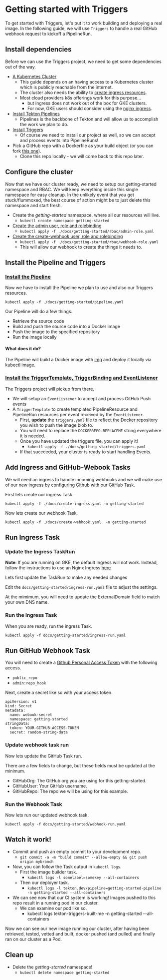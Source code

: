 # Getting started with Triggers

To get started with Triggers, let's put it to work building and deploying a real image. In the following guide, we will use `Triggers` to handle a real GitHub webhook request to kickoff a PipelineRun.

## Install dependencies

Before we can use the Triggers project, we need to get some dependencies out of the way.

  - [A Kubernetes Cluster](https://kubernetes.io/docs/setup/)
    - This guide depends on an having access to a Kubernetes cluster which is publicly reachable from the internet.
    - The cluster also needs the ability to [create ingress resources](https://kubernetes.io/docs/concepts/services-networking/ingress/).
    - Most cloud providers k8s offerings work for this purpose...
      - but ingress does not work out of the box for GKE clusters.
      - For now, GKE users should consider using the [nginx ingress](https://kubernetes.github.io/ingress-nginx/deploy/#gce-gke).
  - [Install Tekton Pipelines](https://github.com/tektoncd/pipeline/blob/master/docs/install.md#installing-tekton-pipelines)
    - Pipelines is the backbone of Tekton and will allow us to accomplish the work we plan to do.
  - [Install Triggers](https://github.com/tektoncd/triggers/blob/master/DEVELOPMENT.md#install-triggers)
    - Of course we need to install our project as well, so we can accept and process events into PipelineRuns!
  - Pick a GitHub repo with a Dockerfile as your build object (or you can fork [this one](https://github.com/iancoffey/ulmaceae)).
    - Clone this repo locally -  we will come back to this repo later.

## Configure the cluster

Now that we have our cluster ready, we need to setup our getting-started namespace and RBAC. We will keep everything inside this single namespace for easy cleanup. In the unlikely event that you get stuck/flummoxed, the best course of action might be to just delete this namespace and start fresh.

- Create the *getting-started* namespace, where all our resources will live.
  - `kubectl create namespace getting-started`
- [Create the admin user, role and rolebinding](./rbac/admin-role.yaml)
  - `kubectl apply -f ./docs/getting-started/rbac/admin-role.yaml`
- [Create the create-webhook user, role and rolebinding](./rbac/webhook-role.yaml)
  - `kubectl apply -f ./docs/getting-started/rbac/webhook-role.yaml`
  - This will allow our webhook to create the things it needs to.

## Install the Pipeline and Triggers

### [Install the Pipeline](./pipeline.yaml)
Now we have to install the Pipeline we plan to use and also our Triggers resources.

`kubectl apply -f ./docs/getting-started/pipeline.yaml`

Our Pipeline will do a few things.
- Retrieve the source code
- Build and push the source code into a Docker image
- Push the image to the specified repository
- Run the image locally

#### What does it do?

The Pipeline will build a Docker image with [img](https://github.com/genuinetools/img) and deploy it locally via kubectl image.

### [Install the TriggerTemplate, TriggerBinding and EventListener](./triggers.yaml)
The Triggers project will pickup from there.
- We will setup an `EventListener` to accept and process GitHub Push events
- A `TriggerTemplate` to create templated PipelineResource and PipelineRun resources per event received by the `EventListener`.
  -  First, **update** the `triggers.yaml` file to reflect the Docker repository you wish to push the image blob to.
    - You will need to replace the `DOCKERREPO-REPLACEME` string everywhere it is needed.
  - Once you have updated the triggers file, you can apply it!
    - `kubectl apply -f ./docs/getting-started/triggers.yaml`
  - If that succeeded, your cluster is ready to start handling Events.

## Add Ingress and GitHub-Webook Tasks

We will need an ingress to handle incoming webhooks and we will make use of our new ingress by configuring Github with our GitHub Task.

First lets create our ingress Task.

`kubectl apply -f ./docs/create-ingress.yaml -n getting-started`

Now lets create our webhook Task.

`kubectl apply -f ./docs/create-webhook.yaml  -n getting-started`

## Run Ingress Task

### Update the Ingress TaskRun

**Note**: If you are running on GKE, the default Ingress will not work. Instead, follow the instructions to use an Nginx Ingress [here](../exposing-eventlisteners.md#Using-Nginx-Ingress)

Lets first update the TaskRun to make any needed changes

Edit the `docs/getting-started/ingress-run.yaml` file to adjust the settings.

At the mimimum, you will need to update the ExternalDomain field to match your own DNS name.

### Run the Ingress Task

When you are ready, run the ingress Task.

`kubectl apply -f docs/getting-started/ingress-run.yaml`

## Run GitHub Webhook Task

You will need to create a [Github Personal Access Token](https://help.github.com/en/articles/creating-a-personal-access-token-for-the-command-line#creating-a-token) with the following access.
- `public_repo`
- `admin:repo_hook`

Next, create a secret like so with your access token.

```
apiVersion: v1
kind: Secret
metadata:
  name: webook-secret
  namespace: getting-started
stringData:
  token: YOUR-GITHUB-ACCESS-TOKEN
  secret: random-string-data
```

### Update webhook task run

Now lets update the GitHub Task run.

There are a few fields to change, but these fields must be updated at the minimum.

- GitHubOrg: The GitHub org you are using for this getting-started.
- GitHubUser: Your GitHub username.
- GitHubRepo: The repo we will be using for this example.

### Run the Webhook Task

Now lets run our updated webhook task.

`kubectl apply -f docs/getting-started/webhook-run.yaml`

## Watch it work!

- Commit and push an empty commit to your development repo.
  - `git commit -a -m "build commit" --allow-empty && git push origin mybranch`
- Now, you can follow the Task output in `kubectl logs`.
  - First the image builder task.
    - `kubectl logs -l somelabel=somekey --all-containers`
  - Then our deployer task.
    - `kubectl logs -l tekton.dev/pipeline=getting-started-pipeline -n getting-started --all-containers`
- We can see now that our CI system is working! Images pushed to this repo result in a running pod in our cluster.
  - We can examine our pod like so.
    - kubectl logs tekton-triggers-built-me -n getting-started --all-containers

Now we can see our new image running our cluster, after having been retrieved, tested, vetted and built, docker pushed (and pulled) and finally ran on our cluster as a Pod.

## Clean up

- Delete the *getting-started* namespace!
  - `kubectl delete namespace getting-started`

